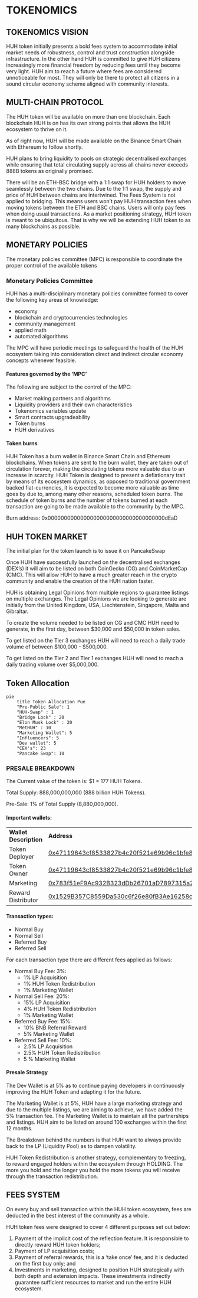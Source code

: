 # TOKENOMICS

## TOKENOMICS VISION

HUH token initially presents a bold fees system to accommodate initial market needs of robustness, control and trust construction alongside infrastructure. In the other hand HUH is committed to give HUH citizens increasingly more financial freedom by reducing fees until they become very light. HUH aim to reach a future where fees are considered unnoticeable for most. They will only be there to protect all citizens in a sound circular economy scheme aligned with community interests.

## MULTI-CHAIN PROTOCOL

The HUH token will be available on more than one blockchain. Each blockchain HUH is on has its own strong points that allows the HUH ecosystem to thrive on it.&#x20;

As of right now, HUH will be made available on the Binance Smart Chain with Ethereum to follow shortly.&#x20;

HUH plans to bring liquidity to pools on strategic decentralised exchanges while ensuring that total circulating supply across all chains never exceeds 888B tokens as originally promised.&#x20;

There will be an ETH-BSC bridge with a 1:1 swap for HUH holders to move seamlessly between the two chains. Due to the 1:1 swap, the supply and price of HUH between chains are intertwined. The Fees System is not applied to bridging. This means users won’t pay HUH transaction fees when moving tokens between the ETH and BSC chains. Users will only pay fees when doing usual transactions. As a market positioning strategy, HUH token is meant to be ubiquitous. That is why we will be extending HUH token to as many blockchains as possible.

## MONETARY POLICIES

The monetary policies committee (MPC) is responsible to coordinate the proper control of the available tokens

### Monetary Policies Committee

HUH has a multi-disciplinary monetary policies committee formed to cover the following key areas of knowledge:&#x20;

* economy&#x20;
* blockchain and cryptocurrencies technologies&#x20;
* community management&#x20;
* applied math&#x20;
* automated algorithms&#x20;

The MPC will have periodic meetings to safeguard the health of the HUH ecosystem taking into consideration direct and indirect circular economy concepts whenever feasible.

#### Features governed by the ‘MPC’

The following are subject to the control of the MPC:&#x20;

* Market making partners and algorithms&#x20;
* Liquidity providers and their own characteristics
* Tokenomics variables update&#x20;
* Smart contracts upgradeability&#x20;
* Token burns&#x20;
* HUH derivatives

#### Token burns

HUH Token has a burn wallet in Binance Smart Chain and Ethereum blockchains. When tokens are sent to the burn wallet, they are taken out of circulation forever, making the circulating tokens more valuable due to an increase in scarcity. HUH Token is designed to present a deflationary trait by means of its ecosystem dynamics, as opposed to traditional government backed fiat-currencies, it is expected to become more valuable as time goes by due to, among many other reasons, scheduled token burns. The schedule of token burns and the number of tokens burned at each transaction are going to be made available to the community by the MPC.&#x20;

Burn address: 0x000000000000000000000000000000000000dEaD

## HUH TOKEN MARKET

The initial plan for the token launch is to issue it on PancakeSwap&#x20;

Once HUH have successfully launched on the decentralised exchanges (DEX’s) it will aim to be listed on both CoinGecko (CG) and CoinMarketCap (CMC). This will allow HUH to have a much greater reach in the crypto community and enable the creation of the HUH nation faster.&#x20;

HUH is obtaining Legal Opinions from multiple regions to guarantee listings on multiple exchanges. The Legal Opinions we are looking to generate are initially from the United Kingdom, USA, Liechtenstein, Singapore, Malta and Gibraltar.&#x20;

To create the volume needed to be listed on CG and CMC HUH need to generate, in the first day, between $30,000 and $50,000 in token sales.&#x20;

To get listed on the Tier 3 exchanges HUH will need to reach a daily trade volume of between $100,000 - $500,000.&#x20;

To get listed on the Tier 2 and Tier 1 exchanges HUH will need to reach a daily trading volume over $5,000,000.&#x20;

## Token Allocation&#x20;

```mermaid
pie
    title Token Allocation Pue
    "Pre-Public Sale": 1
    "HUH-Swap" : 1
    "Bridge Lock" : 20
    "Elon Musk Lock" : 20
    "MetHUH" : 10
    "Marketing Wallet": 5
    "Influencers": 5
    "Dev wallet": 5
    "CEX's": 23
    "Pancake Swap": 10 
```

### PRESALE BREAKDOWN

The Current value of the token is: $1 = 177 HUH Tokens.&#x20;

Total Supply: 888,000,000,000 (888 billion HUH Tokens).&#x20;

Pre-Sale: 1% of Total Supply (8,880,000,000).

#### Important wallets:

|                        |                                                                                                                          |
| ---------------------- | ------------------------------------------------------------------------------------------------------------------------ |
| **Wallet Description** | **Address**                                                                                                              |
| Token Deployer         | [0x47119643cf8533827b4c20f521e69b96c1bfe8f9](https://www.bscscan.com/address/0x47119643cf8533827b4c20f521e69b96c1bfe8f9) |
| Token Owner            | [0x47119643cf8533827b4c20f521e69b96c1bfe8f9](https://www.bscscan.com/address/0x47119643cf8533827b4c20f521e69b96c1bfe8f9) |
| Marketing              | [0x783f51eF9Ac932B323dDb26701aD7897315a2cD5](https://www.bscscan.com/address/0x783f51ef9ac932b323ddb26701ad7897315a2cd5) |
| Reward Distributor     | [0x1529B357C8559Da530c6f26e80fB3Ae16258c1eb](https://www.bscscan.com/address/0x1529b357c8559da530c6f26e80fb3ae16258c1eb) |

#### Transaction types:

* Normal Buy
* Normal Sell
* Referred Buy
* Referred Sell

For each transaction type there are different fees applied as follows:

* Normal Buy Fee: 3%:&#x20;
  * 1% LP Acquisition &#x20;
  * 1% HUH Token Redistribution &#x20;
  * 1% Marketing Wallet&#x20;
* Normal Sell Fee: 20%:&#x20;
  * 15% LP Acquisition&#x20;
  * 4% HUH Token Redistribution &#x20;
  * 1% Marketing Wallet&#x20;
* Referred Buy Fee: 15%:&#x20;
  * 10% BNB Referral Reward&#x20;
  * 5% Marketing Wallet&#x20;
* Referred Sell Fee: 10%:&#x20;
  * 2.5% LP Acquisition&#x20;
  * 2.5% HUH Token Redistribution&#x20;
  * 5 % Marketing Wallet

#### Presale Strategy

The Dev Wallet is at 5% as to continue paying developers in continuously improving the HUH Token and adapting it for the future.&#x20;

The Marketing Wallet is at 5%, HUH have a large marketing strategy and due to the multiple listings, we are aiming to achieve, we have added the 5% transaction fee. The Marketing Wallet is to maintain all the partnerships and listings. HUH aim to be listed on around 100 exchanges within the first 12 months.&#x20;

The Breakdown behind the numbers is that HUH want to always provide back to the LP (Liquidity Pool) as to dampen volatility.&#x20;

HUH Token Redistribution is another strategy, complementary to freezing, to reward engaged holders within the ecosystem through HOLDING. The more you hold and the longer you hold the more tokens you will receive through the transaction redistribution.

## FEES SYSTEM

On every buy and sell transaction within the HUH token ecosystem, fees are deducted in the best interest of the community as a whole. &#x20;

HUH token fees were designed to cover 4 different purposes set out below:&#x20;

1. Payment of the implicit cost of the reflection feature. It is responsible to directly reward HUH token holders;
2. Payment of LP acquisition costs;
3. Payment of referral rewards, this is a ‘take once’ fee, and it is deducted on the first buy only; and
4. Investments in marketing, designed to position HUH strategically with both depth and extension impacts. These investments indirectly guarantee sufficient resources to market and run the entire HUH ecosystem.
